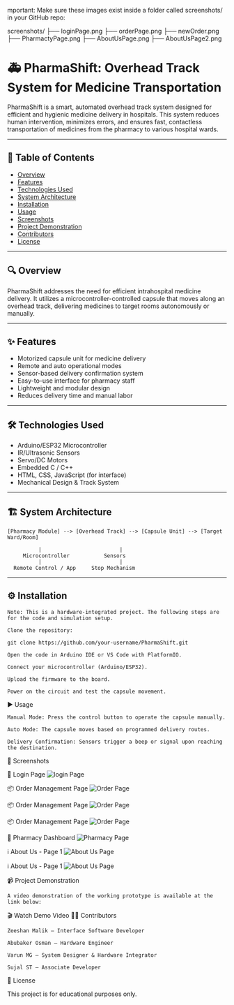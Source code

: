 mportant: Make sure these images exist inside a folder called screenshots/ in your GitHub repo:

screenshots/
├── loginPage.png
├── orderPage.png
├── newOrder.png
├── PharmactyPage.png
├── AboutUsPage.png
├── AboutUsPage2.png

# 🚑 PharmaShift: Overhead Track System for Medicine Transportation

PharmaShift is a smart, automated overhead track system designed for efficient and hygienic medicine delivery in hospitals. This system reduces human intervention, minimizes errors, and ensures fast, contactless transportation of medicines from the pharmacy to various hospital wards.

---

## 📌 Table of Contents

- [Overview](#-overview)
- [Features](#-features)
- [Technologies Used](#-technologies-used)
- [System Architecture](#-system-architecture)
- [Installation](#-installation)
- [Usage](#-usage)
- [Screenshots](#-screenshots)
- [Project Demonstration](#-project-demonstration)
- [Contributors](#-contributors)
- [License](#-license)

---

## 🔍 Overview

PharmaShift addresses the need for efficient intrahospital medicine delivery. It utilizes a microcontroller-controlled capsule that moves along an overhead track, delivering medicines to target rooms autonomously or manually.

---

## ✨ Features

- Motorized capsule unit for medicine delivery  
- Remote and auto operational modes  
- Sensor-based delivery confirmation system  
- Easy-to-use interface for pharmacy staff  
- Lightweight and modular design  
- Reduces delivery time and manual labor  

---

## 🛠 Technologies Used

- Arduino/ESP32 Microcontroller  
- IR/Ultrasonic Sensors  
- Servo/DC Motors  
- Embedded C / C++  
- HTML, CSS, JavaScript (for interface)  
- Mechanical Design & Track System  

---

## 🏗 System Architecture

```plaintext
[Pharmacy Module] --> [Overhead Track] --> [Capsule Unit] --> [Target Ward/Room]

          |                         |
     Microcontroller           Sensors
          |                         |
  Remote Control / App     Stop Mechanism

```
---

## ⚙️ Installation

    Note: This is a hardware-integrated project. The following steps are for the code and simulation setup.

    Clone the repository:

    git clone https://github.com/your-username/PharmaShift.git

    Open the code in Arduino IDE or VS Code with PlatformIO.

    Connect your microcontroller (Arduino/ESP32).

    Upload the firmware to the board.

    Power on the circuit and test the capsule movement.

▶️ Usage

    Manual Mode: Press the control button to operate the capsule manually.

    Auto Mode: The capsule moves based on programmed delivery routes.

    Delivery Confirmation: Sensors trigger a beep or signal upon reaching the destination.

📸 Screenshots


🔐 Login Page
![login Page](scrrenshots/loginPage.png)

📦 Order Management Page
![Order Page](scrrenshots/OrderPage.png)

📦 Order Management Page
![Order Page](scrrenshots/OrderDetails.png)

📦 Order Management Page
![Order Page](scrrenshots/newOrder.png)

🏥 Pharmacy Dashboard
![Pharmacy Page](scrrenshots/PharmactyPage.png)

ℹ️ About Us - Page 1
![About Us Page](scrrenshots/AboutUsPage.png)

ℹ️ About Us - Page 1
![About Us Page](scrrenshots/AboutUsPage2.png)


📹 Project Demonstration

    A video demonstration of the working prototype is available at the link below:

🎬 Watch Demo Video
👨‍💻 Contributors

    Zeeshan Malik – Interface Software Developer

    Abubaker Osman – Hardware Engineer

    Varun MG – System Designer & Hardware Integrator

    Sujal ST – Associate Developer

📜 License

This project is for educational purposes only.
